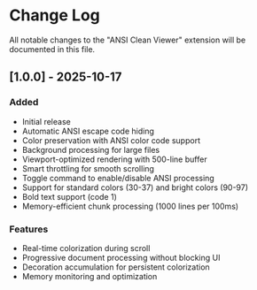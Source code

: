 # Change Log

All notable changes to the "ANSI Clean Viewer" extension will be documented in this file.

## [1.0.0] - 2025-10-17

### Added
- Initial release
- Automatic ANSI escape code hiding
- Color preservation with ANSI color code support
- Background processing for large files
- Viewport-optimized rendering with 500-line buffer
- Smart throttling for smooth scrolling
- Toggle command to enable/disable ANSI processing
- Support for standard colors (30-37) and bright colors (90-97)
- Bold text support (code 1)
- Memory-efficient chunk processing (1000 lines per 100ms)

### Features
- Real-time colorization during scroll
- Progressive document processing without blocking UI
- Decoration accumulation for persistent colorization
- Memory monitoring and optimization
